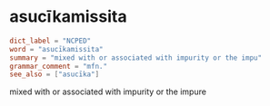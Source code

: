 # asucīkamissita

``` toml
dict_label = "NCPED"
word = "asucīkamissita"
summary = "mixed with or associated with impurity or the impu"
grammar_comment = "mfn."
see_also = ["asucīka"]
```

mixed with or associated with impurity or the impure

